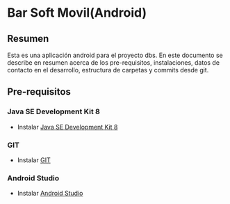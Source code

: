 # Bar Soft Movil(Android)

## Resumen

Esta es una aplicación android para el proyecto dbs. En este documento
se describe en resumen acerca de los pre-requisitos, instalaciones, datos de contacto
en el desarrollo, estructura de carpetas y commits desde git.


## Pre-requisitos

### Java SE Development Kit 8

- Instalar [Java SE Development Kit 8](http://www.oracle.com/technetwork/java/javase/downloads/jdk8-downloads-2133151.html)

### GIT

- Instalar [GIT](https://git-scm.com/)

### Android Studio

- Instalar [Android Studio](https://developer.android.com/studio/index.html?hl=es-419)

